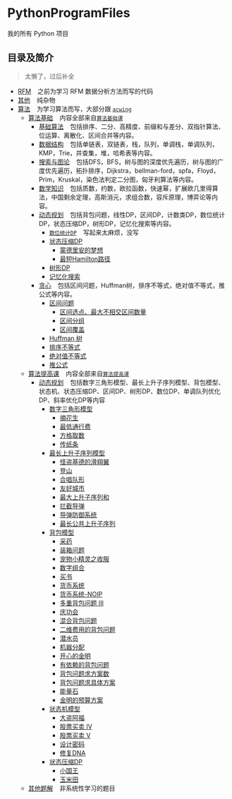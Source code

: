 # PythonProgramFiles

我的所有 Python 项目

## 目录及简介

> 太懒了，过后补全

- [RFM](RFM) &#x2002; 之前为学习 RFM 数据分析方法而写的代码
- [其他](其他)  &#x2002; 纯杂物
- [算法](算法) &#x2002; 为学习算法而写，大部分跟 [`acwing`](https://www.acwing.com/)
    - [算法基础](算法/Basic) &#x2002;
      内容全部来自[`算法基础课`](https://www.acwing.com/activity/content/11/)
        - [基础算法](算法/Basic/BasicAlgorithms) &#x2002; 包括排序、二分、高精度、前缀和与差分、双指针算法、位运算、离散化、区间合并等内容。
        - [数据结构](算法/Basic/DataStructure) &#x2002; 包括单链表，双链表，栈，队列，单调栈，单调队列，KMP，Trie，并查集，堆，哈希表等内容。
        - [搜索与图论](算法/Basic/SearchAndGraphTheory) &#x2002;
          包括DFS，BFS，树与图的深度优先遍历，树与图的广度优先遍历，拓扑排序，Dijkstra，bellman-ford，spfa，Floyd，Prim，Kruskal，染色法判定二分图，匈牙利算法等内容。
        - [数学知识](算法/Basic/MathematicalKnowledge) &#x2002;
          包括质数，约数，欧拉函数，快速幂，扩展欧几里得算法，中国剩余定理，高斯消元，求组合数，容斥原理，博弈论等内容。
        - [动态规划](算法/Basic/DynamicProgramming) &#x2002;
          包括背包问题，线性DP，区间DP，计数类DP，数位统计DP，状态压缩DP，树形DP，记忆化搜索等内容。
            - [`数位统计DP`](https://www.acwing.com/activity/content/problem/content/1009/) &#x2002; 写起来太麻烦，没写
            - [状态压缩DP](算法/Basic/DynamicProgramming/StateCompressedDP)
                - [蒙德里安的梦想](算法/Basic/DynamicProgramming/StateCompressedDP/MondrianDream.py)
                - [最短Hamilton路径](算法/Basic/DynamicProgramming/StateCompressedDP/ShortestHamiltonPath.py)
            - [树形DP](算法/Basic/DynamicProgramming/TreeDP.py)
            - [记忆化搜索](算法/Basic/DynamicProgramming/MemorySearch.py)
        - [贪心](算法/Basic/Greed) &#x2002; 包括区间问题，Huffman树，排序不等式，绝对值不等式，推公式等内容。
            - [区间问题](算法/Basic/Greed/IntervalProblem)
                - [区间选点、最大不相交区间数量](算法/Basic/Greed/IntervalProblem/IntervalSelection.py)
                - [区间分组](算法/Basic/Greed/IntervalProblem/IntervalGrouping.py)
                - [区间覆盖](算法/Basic/Greed/IntervalProblem/IntervalCoverage.py)
            - [Huffman 树](算法/Basic/Greed/HuffmanTree.py)
            - [排序不等式](算法/Basic/Greed/OrderingInequality.py)
            - [绝对值不等式](算法/Basic/Greed/AbsoluteValueInequality.py)
            - [推公式](算法/Basic/Greed/PushFormula.py)
    - [算法提高课](算法/Improve) &#x2002; 内容全部来自[`算法提高课`](https://www.acwing.com/activity/content/16/)
        - [动态规划](算法/Improve/DynamicProgramming) &#x2002;
          包括数字三角形模型、最长上升子序列模型、背包模型、状态机、状态压缩DP、区间DP、树形DP、数位DP、单调队列优化DP、斜率优化DP等内容
            - [数字三角形模型](算法/Improve/DynamicProgramming/DigitalTriangleModel)
                - [摘花生](算法/Improve/DynamicProgramming/DigitalTriangleModel/PickingPeanuts.py)
                - [最低通行费](算法/Improve/DynamicProgramming/DigitalTriangleModel/MinimumToll.py)
                - [方格取数](算法/Improve/DynamicProgramming/DigitalTriangleModel/SquareAccess.py)
                - [传纸条](算法/Improve/DynamicProgramming/DigitalTriangleModel/PassNote.py)
            - [最长上升子序列模型](算法/Improve/DynamicProgramming/LongestAscendingSubsequence)
                - [怪盗基德的滑翔翼](算法/Improve/DynamicProgramming/LongestAscendingSubsequence/HangGliding.py)
                - [登山](算法/Improve/DynamicProgramming/LongestAscendingSubsequence/Mountaineering.py)
                - [合唱队形](算法/Improve/DynamicProgramming/LongestAscendingSubsequence/ChorusFormation.py)
                - [友好城市](算法/Improve/DynamicProgramming/LongestAscendingSubsequence/SisterCity.py)
                - [最大上升子序列和](算法/Improve/DynamicProgramming/LongestAscendingSubsequence/ToSum.py)
                - [拦截导弹](算法/Improve/DynamicProgramming/LongestAscendingSubsequence/InterceptorMissile.py)
                - [导弹防御系统](算法/Improve/DynamicProgramming/LongestAscendingSubsequence/Mountaineering.py)
                - [最长公共上升子序列](算法/Improve/DynamicProgramming/LongestAscendingSubsequence/Common.py)
            - [背包模型](算法/Improve/DynamicProgramming/BackpackModel)
                - [采药](算法/Improve/DynamicProgramming/BackpackModel/CollectHerbs.py)
                - [装箱问题](算法/Improve/DynamicProgramming/BackpackModel/PackingProblem.py)
                - [宠物小精灵之收服](算法/Improve/DynamicProgramming/BackpackModel/PokemonConquer.py)
                - [数字组合](算法/Improve/DynamicProgramming/BackpackModel/NumberCombinations.py)
                - [买书](算法/Improve/DynamicProgramming/BackpackModel/BuyBooks.py)
                - [货币系统](算法/Improve/DynamicProgramming/BackpackModel/MonetarySystem.py)
                - [货币系统-NOIP](算法/Improve/DynamicProgramming/BackpackModel/MonetarySystemNOIP.py)
                - [多重背包问题 III](算法/Improve/DynamicProgramming/BackpackModel/MultipleKnapsackIII.py)
                - [庆功会](算法/Improve/DynamicProgramming/BackpackModel/VictoryMeeting.py)
                - [混合背包问题](算法/Improve/DynamicProgramming/BackpackModel/MixedKnapsack.py)
                - [二维费用的背包问题](算法/Improve/DynamicProgramming/BackpackModel/TwoDimensionalCost.py)
                - [潜水员](算法/Improve/DynamicProgramming/BackpackModel/Diver.py)
                - [机器分配](算法/Improve/DynamicProgramming/BackpackModel/MachineDistribution.py)
                - [开心的金明](算法/Improve/DynamicProgramming/BackpackModel/HappyJinMing.py)
                - [有依赖的背包问题](算法/Improve/DynamicProgramming/BackpackModel/Dependent.py)
                - [背包问题求方案数](算法/Improve/DynamicProgramming/BackpackModel/PlanNumber.py)
                - [背包问题求具体方案](算法/Improve/DynamicProgramming/BackpackModel/SpecificPlan.py)
                - [能量石](算法/Improve/DynamicProgramming/BackpackModel/EnergyStone.py)
                - [金明的预算方案](算法/Improve/DynamicProgramming/BackpackModel/BudgetPlan.py)
          - [状态机模型](算法/Improve/DynamicProgramming/StateMachineModel)
              - [大盗阿福](算法/Improve/DynamicProgramming/StateMachineModel/ThiefAlfred.py)
              - [股票买卖 IV](算法/Improve/DynamicProgramming/StateMachineModel/StockTradingIV.py)
              - [股票买卖 V](算法/Improve/DynamicProgramming/StateMachineModel/StockTradingV.py)
              - [设计密码](算法/Improve/DynamicProgramming/StateMachineModel/DesignPassword.py)
              - [修复DNA](算法/Improve/DynamicProgramming/StateMachineModel/RepairDNA.py)
          - [状态压缩DP](算法/Improve/DynamicProgramming/StateCompressionDP)
              - [小国王](算法/Improve/DynamicProgramming/StateCompressionDP/LittleKing.py)
              - [玉米田](算法/Improve/DynamicProgramming/StateCompressionDP/Cornfield.py)
    - [其他题解](算法/Other) &#x2002; 非系统性学习的题目